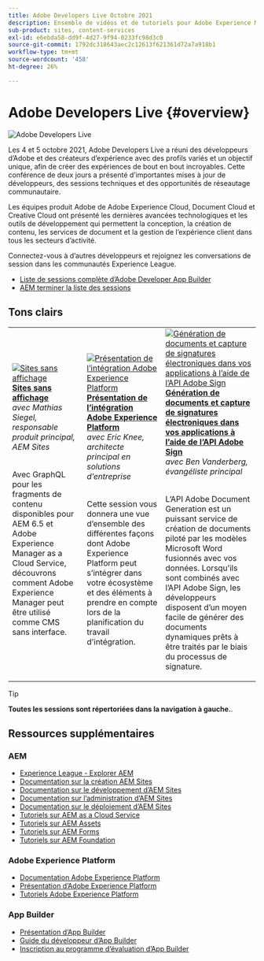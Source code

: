 ```yaml
---
title: Adobe Developers Live Octobre 2021
description: Ensemble de vidéos et de tutoriels pour Adobe Experience Manager Sites distribués dans le cadre de l’événement Adobe Developers Live.
sub-product: sites, content-services
exl-id: e6ebda58-dd9f-4d27-9f94-0233fc98d3c0
source-git-commit: 1792dc318643aec2c12613f621361d72a7a918b1
workflow-type: tm+mt
source-wordcount: '458'
ht-degree: 26%

---
```


# Adobe Developers Live {#overview}

<img alt="Adobe Developers Live" src="/help/adobe-developers-live/assets/adl.png" />

Les 4 et 5 octobre 2021, Adobe Developers Live a réuni des développeurs d’Adobe et des créateurs d’expérience avec des profils variés et un objectif unique, afin de créer des expériences de bout en bout incroyables. Cette conférence de deux jours a présenté d’importantes mises à jour de développeurs, des sessions techniques et des opportunités de réseautage communautaire.

Les équipes produit Adobe de Adobe Experience Cloud, Document Cloud et Creative Cloud ont présenté les dernières avancées technologiques et les outils de développement qui permettent la conception, la création de contenu, les services de document et la gestion de l’expérience client dans tous les secteurs d’activité.

Connectez-vous à d’autres développeurs et rejoignez les conversations de session dans les communautés Experience League.
* [Liste de sessions complète d’Adobe Developer App Builder](https://experienceleaguecommunities.adobe.com/t5/project-firefly-discussions/adobe-developers-live-october-2021-project-firefly-s-complete/td-p/425779)
* [AEM terminer la liste des sessions](https://experienceleaguecommunities.adobe.com/t5/adobe-experience-manager/adobe-developers-live-october-2021-complete-session-list/m-p/423041?profile.language=fr#M120517)

## Tons clairs

<table>
  <tr>
   <td>
      <a href="headless.md">
      <img alt="Sites sans affichage" src="/help/adobe-developers-live/assets/mathias.png"/>
      </a>
      <div>
         <a href="headless.md"><strong>Sites sans affichage</strong></a>         
         <br/><em>avec Mathias Siegel, responsable produit principal, AEM Sites</em>
      </div>
      <p>
        <br/>
         Avec GraphQL pour les fragments de contenu disponibles pour AEM 6.5 et Adobe Experience Manager as a Cloud Service, découvrons comment Adobe Experience Manager peut être utilisé comme CMS sans interface.
      </p>
     </td>   
     <td>
      <a href="aep-integration.md">
      <img alt="Présentation de l’intégration Adobe Experience Platform" src="/help/adobe-developers-live/assets/eric.png"/>
      </a>
      <div>
         <a href="aep-integration.md"><strong>Présentation de l’intégration Adobe Experience Platform</strong></a>
         <br/><em>avec Eric Knee, architecte principal en solutions d’entreprise</em>
      </div>
      <p>
        <br/>
         Cette session vous donnera une vue d’ensemble des différentes façons dont Adobe Experience Platform peut s’intégrer dans votre écosystème et des éléments à prendre en compte lors de la planification du travail d’intégration.
      </p>
   </td>
   </td>
     <td>
      <a href="pdf-services-api.md">
      <img alt="Génération de documents et capture de signatures électroniques dans vos applications à l’aide de l’API Adobe Sign" src="/help/adobe-developers-live/assets/ben.png"/>
      </a>
      <div>
         <a href="pdf-services-api.md"><strong>Génération de documents et capture de signatures électroniques dans vos applications à l’aide de l’API Adobe Sign</strong></a>
         <br/><em>avec Ben Vanderberg, évangéliste principal</em>
      </div>
      <p>
        <br/>
         L’API Adobe Document Generation est un puissant service de création de documents piloté par les modèles Microsoft Word fusionnés avec vos données. Lorsqu’ils sont combinés avec l’API Adobe Sign, les développeurs disposent d’un moyen facile de générer des documents dynamiques prêts à être traités par le biais du processus de signature.
      </p>
   </td> 
  </tr>
</table>

>[!TIP]
>
>**Toutes les sessions sont répertoriées dans la navigation à gauche.**.

## Ressources supplémentaires

### AEM

* [Experience League - Explorer AEM](https://experienceleague.adobe.com/?lang=fr#recommended/solutions/experience-manager)
* [Documentation sur la création AEM Sites](https://experienceleague.adobe.com/docs/experience-manager-65/authoring/home.html?lang=fr)
* [Documentation sur le développement d’AEM Sites](https://experienceleague.adobe.com/docs/experience-manager-65/developing/home.html?lang=fr)
* [Documentation sur l’administration d’AEM Sites](https://experienceleague.adobe.com/docs/experience-manager-65/administering/home.html?lang=fr)
* [Documentation sur le déploiement d’AEM Sites](https://experienceleague.adobe.com/docs/experience-manager-65/deploying/home.html?lang=fr)
* [Tutoriels sur AEM as a Cloud Service](https://experienceleague.adobe.com/docs/experience-manager-learn/cloud-service/overview.html?lang=fr)
* [Tutoriels sur AEM Assets](https://experienceleague.adobe.com/docs/experience-manager-learn/assets/overview.html?lang=fr)
* [Tutoriels sur AEM Forms](https://experienceleague.adobe.com/docs/experience-manager-learn/forms/overview.html?lang=fr)
* [Tutoriels sur AEM Foundation](https://experienceleague.adobe.com/docs/experience-manager-learn/foundation/overview.html?lang=fr)

### Adobe Experience Platform

* [Documentation Adobe Experience Platform](https://experienceleague.adobe.com/docs/experience-platform.html?lang=fr)
* [Présentation d’Adobe Experience Platform](https://experienceleague.adobe.com/docs/experience-platform/landing/home.html?lang=fr)
* [Tutoriels Adobe Experience Platform](https://experienceleague.adobe.com/docs/platform-learn/tutorials/overview.html?lang=fr)

### App Builder

* [Présentation d’App Builder](https://adobe.ly/aem-appbuilder)
* [Guide du développeur d’App Builder](https://adobe.ly/appbuilder)
* [Inscription au programme d’évaluation d’App Builder](https://adobe.ly/appbuilder-trial)
